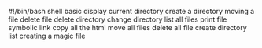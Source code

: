 #!/bin/bash
shell basic
display current directory
create a directory
moving a file
delete file
delete directory
change directory
list all files
print file
symbolic link
copy all the html
move all files
delete all file
create directory
list
creating a magic file 
